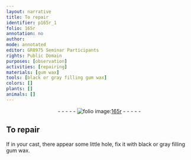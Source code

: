 ```yaml
---
layout: narrative
title: To repair
identifier: p165r_1
folio: 165r
annotation: no
author:
mode: annotated
editor: GR8975 Seminar Participants
rights: Public Domain
purposes: [observation]
activities: [repairing]
materials: [gum wax]
tools: [black or gray filling gum wax]
colors: []
plants: []
animals: []
---
```


 <div class="folio" align="center">- - - - - <a href="http://gallica.bnf.fr/ark:/12148/btv1b9059316c/f336.item" target="_blank"><img src="https://cu-mkp.github.io/GR8975-edition/assets/photo-icon.png" alt="folio image: " style="display:inline-block; margin-bottom:-3px;"/>165r</a> - - - - - </div> <span class="activity"></span> 

## To repair

 
If in your cast, there appear some little hole, fix it with <span class="tool">black or gray filling <span class="material">gum wax</span></span>.
 